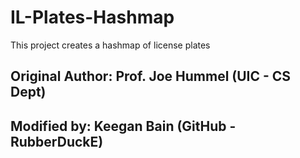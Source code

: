 # IL-Plates-Hashmap
This project creates a hashmap of license plates 


## Original Author: Prof. Joe Hummel (UIC - CS Dept)
## Modified by: Keegan Bain (GitHub - RubberDuckE)
